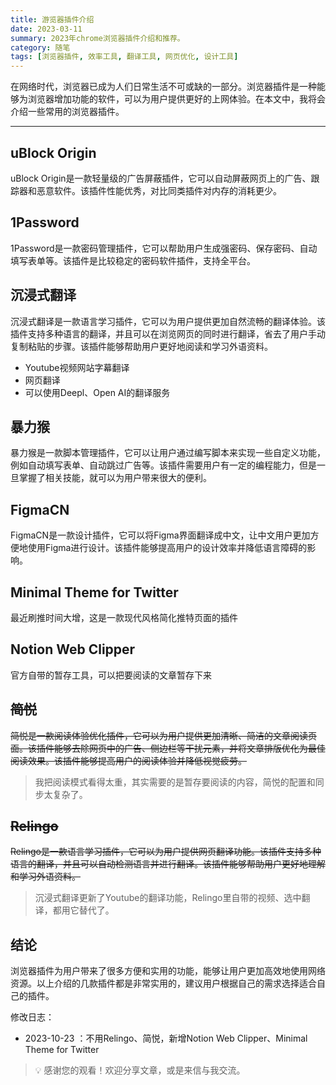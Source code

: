 ```yaml
---
title: 游览器插件介绍
date: 2023-03-11
summary: 2023年chrome浏览器插件介绍和推荐。
category: 随笔
tags: [浏览器插件, 效率工具, 翻译工具, 网页优化, 设计工具]
---
```


在网络时代，浏览器已成为人们日常生活不可或缺的一部分。浏览器插件是一种能够为浏览器增加功能的软件，可以为用户提供更好的上网体验。在本文中，我将会介绍一些常用的浏览器插件。

---

## uBlock Origin

uBlock Origin是一款轻量级的广告屏蔽插件，它可以自动屏蔽网页上的广告、跟踪器和恶意软件。该插件性能优秀，对比同类插件对内存的消耗更少。

## 1Password

1Password是一款密码管理插件，它可以帮助用户生成强密码、保存密码、自动填写表单等。该插件是比较稳定的密码软件插件，支持全平台。

## 沉浸式翻译

沉浸式翻译是一款语言学习插件，它可以为用户提供更加自然流畅的翻译体验。该插件支持多种语言的翻译，并且可以在浏览网页的同时进行翻译，省去了用户手动复制粘贴的步骤。该插件能够帮助用户更好地阅读和学习外语资料。

- Youtube视频网站字幕翻译
- 网页翻译
- 可以使用Deepl、Open AI的翻译服务

## 暴力猴

暴力猴是一款脚本管理插件，它可以让用户通过编写脚本来实现一些自定义功能，例如自动填写表单、自动跳过广告等。该插件需要用户有一定的编程能力，但是一旦掌握了相关技能，就可以为用户带来很大的便利。

## FigmaCN

FigmaCN是一款设计插件，它可以将Figma界面翻译成中文，让中文用户更加方便地使用Figma进行设计。该插件能够提高用户的设计效率并降低语言障碍的影响。

## Minimal Theme for Twitter

最近刷推时间大增，这是一款现代风格简化推特页面的插件

## Notion Web Clipper

官方自带的暂存工具，可以把要阅读的文章暂存下来

## ~~简悦~~

~~简悦是一款阅读体验优化插件，它可以为用户提供更加清晰、简洁的文章阅读页面。该插件能够去除网页中的广告、侧边栏等干扰元素，并将文章排版优化为最佳阅读效果。该插件能够提高用户的阅读体验并降低视觉疲劳。~~

> 我把阅读模式看得太重，其实需要的是暂存要阅读的内容，简悦的配置和同步太复杂了。
> 

## ~~Relingo~~

~~Relingo是一款语言学习插件，它可以为用户提供网页翻译功能。该插件支持多种语言的翻译，并且可以自动检测语言并进行翻译。该插件能够帮助用户更好地理解和学习外语资料。~~

> 沉浸式翻译更新了Youtube的翻译功能，Relingo里自带的视频、选中翻译，都用它替代了。
> 

## 结论

浏览器插件为用户带来了很多方便和实用的功能，能够让用户更加高效地使用网络资源。以上介绍的几款插件都是非常实用的，建议用户根据自己的需求选择适合自己的插件。

修改日志：

- 2023-10-23 ：不用Relingo、简悦，新增Notion Web Clipper、Minimal Theme for Twitter

> 💡 感谢您的观看！欢迎分享文章，或是来信与我交流。